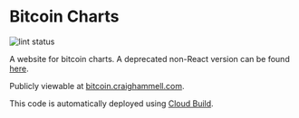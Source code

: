 # Bitcoin Charts

![lint status](https://github.com/cilphex/bitcoin-charts/actions/workflows/lint.yml/badge.svg)

A website for bitcoin charts. A deprecated non-React version can be found
[here](https://github.com/cilphex/bitcoin-never-look-back).

Publicly viewable at [bitcoin.craighammell.com](https://bitcoin.craighammell.com).

This code is automatically deployed using
[Cloud Build](https://cloud.google.com/community/tutorials/automated-publishing-cloud-build).
